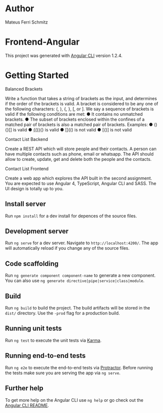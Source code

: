 # Author
Mateus Ferri Schmitz

# Frontend-Angular

This project was generated with [Angular CLI](https://github.com/angular/angular-cli) version 1.2.4.

# Getting Started

Balanced Brackets

Write a function that takes a string of brackets as the input, and determines if the order of the
brackets is valid. A bracket is considered to be any one of the following characters: (, ),
{, }, [, or ].
We say a sequence of brackets is valid if the following conditions are met:
● It contains no unmatched brackets.
● The subset of brackets enclosed within the confines of a matched pair of brackets is
also a matched pair of brackets.
Examples:
● (){}[] is valid
● [{()}](){} is valid
● []{() is not valid
● [{)] is not valid

Contact List Backend

Create a REST API which will store people and their contacts. A person can have multiple
contacts such as phone, email or whatsapp. The API should allow to create, update, get and
delete both the people and the contacts.

Contact List Frontend

Create a web app which explores the API built in the second assignment. You are expected
to use Angular 4, TypeScript, Angular CLI and SASS. The UI design is totally up to you.


## Install server

Run `npm install` for a dev install for depences of the source files.

## Development server

Run `ng serve` for a dev server. Navigate to `http://localhost:4200/`. The app will automatically reload if you change any of the source files.

## Code scaffolding

Run `ng generate component component-name` to generate a new component. You can also use `ng generate directive|pipe|service|class|module`.

## Build

Run `ng build` to build the project. The build artifacts will be stored in the `dist/` directory. Use the `-prod` flag for a production build.

## Running unit tests

Run `ng test` to execute the unit tests via [Karma](https://karma-runner.github.io).

## Running end-to-end tests

Run `ng e2e` to execute the end-to-end tests via [Protractor](http://www.protractortest.org/).
Before running the tests make sure you are serving the app via `ng serve`.

## Further help

To get more help on the Angular CLI use `ng help` or go check out the [Angular CLI README](https://github.com/angular/angular-cli/blob/master/README.md).
